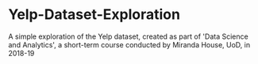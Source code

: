 # Yelp-Dataset-Exploration
A simple exploration of the Yelp dataset, created as part of 'Data Science and Analytics', a short-term course conducted by Miranda House, UoD, in 2018-19
